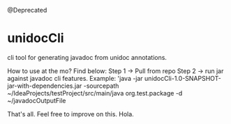@Deprecated

# unidocCli
cli tool for generating javadoc from unidoc annotations. 

How to use at the mo? Find below:
Step 1 -> Pull from repo
Step 2 -> run jar against javadoc cli features. Example: 'java -jar unidocCli-1.0-SNAPSHOT-jar-with-dependencies.jar -sourcepath ~/IdeaProjects/testProject/src/main/java org.test.package -d ~/javadocOutputFile


That's all. 
Feel free to improve on this. 
Hola.
